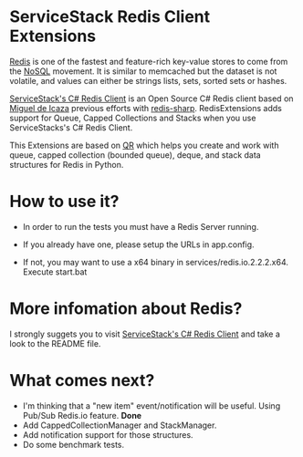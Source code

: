 # ServiceStack Redis Client Extensions
[Redis](http://code.google.com/p/redis/) is one of the fastest and feature-rich key-value stores to come from the [NoSQL](http://en.wikipedia.org/wiki/NoSQL) movement.
It is similar to memcached but the dataset is not volatile, and values can either be strings lists, sets, sorted sets or hashes.

[ServiceStack's C# Redis Client](https://github.com/ServiceStack/ServiceStack.Redis) is an Open Source C# Redis client based on [Miguel de Icaza](http://twitter.com/migueldeicaza) previous efforts with [redis-sharp](http://github.com/migueldeicaza/redis-sharp).
RedisExtensions adds support for Queue, Capped Collections and Stacks when you use ServiceStacks's C# Redis Client.

This Extensions are based on [QR](https://github.com/tnm/qr) which helps you create and work with queue, capped collection (bounded queue), deque, and stack data structures for Redis in Python. 

# How to use it?

* In order to run the tests you must have a Redis Server running.

* If you already have one, please setup the URLs in app.config.

* If not, you may want to use a x64 binary in services/redis.io.2.2.2.x64. 
	Execute start.bat

# More infomation about Redis?
I strongly suggets you to visit [ServiceStack's C# Redis Client](https://github.com/ServiceStack/ServiceStack.Redis) and take a look to the README file.
	
# What comes next?
* I'm thinking that a "new item" event/notification will be useful. Using Pub/Sub Redis.io feature. __Done__
* Add CappedCollectionManager and StackManager.
* Add notification support for those structures.
* Do some benchmark tests.

